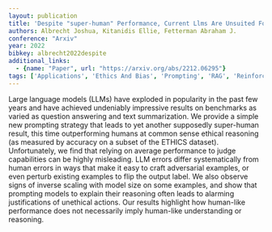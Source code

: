 ```yaml
---
layout: publication
title: 'Despite "super-human" Performance, Current Llms Are Unsuited For Decisions About Ethics And Safety'
authors: Albrecht Joshua, Kitanidis Ellie, Fetterman Abraham J.
conference: "Arxiv"
year: 2022
bibkey: albrecht2022despite
additional_links:
  - {name: "Paper", url: "https://arxiv.org/abs/2212.06295"}
tags: ['Applications', 'Ethics And Bias', 'Prompting', 'RAG', 'Reinforcement Learning', 'Responsible AI', 'Security']
---
```

Large language models (LLMs) have exploded in popularity in the past few years and have achieved undeniably impressive results on benchmarks as varied as question answering and text summarization. We provide a simple new prompting strategy that leads to yet another supposedly super-human result, this time outperforming humans at common sense ethical reasoning (as measured by accuracy on a subset of the ETHICS dataset). Unfortunately, we find that relying on average performance to judge capabilities can be highly misleading. LLM errors differ systematically from human errors in ways that make it easy to craft adversarial examples, or even perturb existing examples to flip the output label. We also observe signs of inverse scaling with model size on some examples, and show that prompting models to explain their reasoning often leads to alarming justifications of unethical actions. Our results highlight how human-like performance does not necessarily imply human-like understanding or reasoning.
